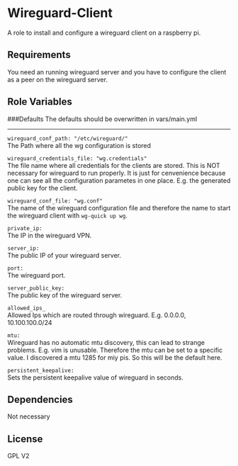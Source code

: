Wireguard-Client
=========

A role to install and configure a wireguard client on a raspberry pi.  

Requirements
------------

You need an running wireguard server and you have to configure the client as a peer on the wireguard server. 

Role Variables
--------------

###Defaults
The defaults should be overwritten in vars/main.yml

----

`wireguard_conf_path: "/etc/wireguard/"`    
The Path where all the wg configuration is stored

`wireguard_credentials_file: "wg.credentials"`    
The file name where all credentials for the clients are stored. This is NOT necessary for wireguard to run properly. It is just for cenvenience because one can see all the configuration parametes in one place. E.g. the generated public key for the client. 

`wireguard_conf_file: "wg.conf"`    
The name of the wireguard configuration file and therefore the name to start the wireguard client with `wg-quick up wg`.

`private_ip:`    
The IP in the wireguard VPN.

`server_ip:`    
The public IP of your wireguard server.

`port:`    
The wireguard port.

`server_public_key:`    
The public key of the wireguard server.

`allowed_ips_`     
Allowed Ips which are routed through wireguard. E.g. 0.0.0.0, 10.100.100.0/24 

`mtu:`     
Wireguard has no automatic mtu discovery, this can lead to strange problems. E.g. vim is unusable. Therefore the mtu can be set to a specific value. I discovered a mtu 1285 for miy pis. So this will be the default here.

`persistent_keepalive:`    
Sets the persistent keepalive value of wireguard in seconds. 


Dependencies
------------

Not necessary

License
-------

GPL V2
